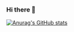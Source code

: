 ### Hi there 👋
[![Anurag's GitHub stats](https://github-readme-stats.vercel.app/api?username=Francisco-xiq&count_private=true&theme=dark)](https://github.com/anuraghazra/github-readme-stats)
<!--
**Francisco-xiq/Francisco-xiq** is a ✨ _special_ ✨ repository because its `README.md` (this file) appears on your GitHub profile.

Here are some ideas to get you started:

- 🔭 I’m currently working on ...
- 🌱 I’m currently learning ...
- 👯 I’m looking to collaborate on ...
- 🤔 I’m looking for help with ...
- 💬 Ask me about ...
- 📫 How to reach me: ...
- 😄 Pronouns: ...
- ⚡ Fun fact: ...
-->
